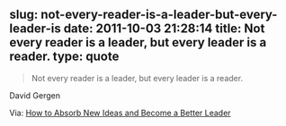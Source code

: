 slug: not-every-reader-is-a-leader-but-every-leader-is
date: 2011-10-03 21:28:14
title: Not every reader is a leader, but every leader is a reader.
type: quote
---

> Not every reader is a leader, but every leader is a reader.

David Gergen

 Via: [How to Absorb New Ideas and Become a Better Leader](http://michaelhyatt.com/how-to-absorb-new-ideas-and-become-a-better-leader.html)
